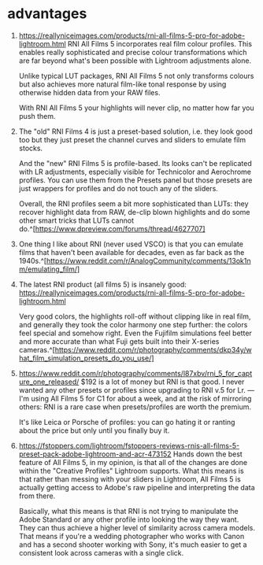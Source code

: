 # advantages
1. https://reallyniceimages.com/products/rni-all-films-5-pro-for-adobe-lightroom.html
   RNI All Films 5 incorporates real film colour profiles. This enables really sophisticated and precise colour transformations which are far beyond what's been possible with Lightroom adjustments alone.
   
   Unlike typical LUT packages, RNI All Films 5 not only transforms colours but also achieves more natural film-like tonal response by using otherwise hidden data from your RAW files.
   
   With RNI All Films 5 your highlights will never clip, no matter how far you push them.
1. The "old" RNI Films 4 is just a preset-based solution, i.e. they look good too but they just preset the channel curves and sliders to emulate film stocks.
   
   And the "new" RNI Films 5 is profile-based. Its looks can't be replicated with LR adjustments, especially visible for Technicolor and Aerochrome profiles. You can use them from the Presets panel but those presets are just wrappers for profiles and do not touch any of the sliders.
   
   Overall, the RNI profiles seem a bit more sophisticated than LUTs: they recover highlight data from RAW, de-clip blown highlights and do some other smart tricks that LUTs cannot do.^[https://www.dpreview.com/forums/thread/4627707]
2. One thing I like about RNI (never used VSCO) is that you can emulate films that haven't been available for decades, even as far back as the 1940s.^[https://www.reddit.com/r/AnalogCommunity/comments/13ok1nm/emulating_film/]
3. The latest RNI product (all films 5) is insanely good: https://reallyniceimages.com/products/rni-all-films-5-pro-for-adobe-lightroom.html
   
   Very good colors, the highlights roll-off without clipping like in real film, and generally they took the color harmony one step further: the colors feel special and somehow right. Even the Fujifilm simulations feel better and more accurate than what Fuji gets built into their X-series cameras.^[https://www.reddit.com/r/photography/comments/dkp34y/what_film_simulation_presets_do_you_use/]
4. https://www.reddit.com/r/photography/comments/l87xbv/rni_5_for_capture_one_released/
   $192 is a lot of money but RNI is that good. I never wanted any other presets or profiles since upgrading to RNI v.5 for Lr.
   ―
   I'm using All Films 5 for C1 for about a week, and at the risk of mirroring others: RNI is a rare case when presets/profiles are worth the premium.
   
   It's like Leica or Porsche of profiles: you can go hating it or ranting about the price but only until you finally buy it.
1. https://fstoppers.com/lightroom/fstoppers-reviews-rnis-all-films-5-preset-pack-adobe-lightroom-and-acr-473152
   Hands down the best feature of All Films 5, in my opinion, is that all of the changes are done within the "Creative Profiles" Lightroom supports. What this means is that rather than messing with your sliders in Lightroom, All Films 5 is actually getting access to Adobe's raw pipeline and interpreting the data from there.
   
   Basically, what this means is that RNI is not trying to manipulate the Adobe Standard or any other profile into looking the way they want. They can thus achieve a higher level of similarity across camera models. That means if you're a wedding photographer who works with Canon and has a second shooter working with Sony, it's much easier to get a consistent look across cameras with a single click.